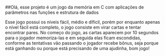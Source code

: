 ##Olá, esse projeto é um jogo da memória em C com aplicações de parâmetros nas funções e estrutura de dados

Esse jogo possui os níveis fácil, médio e díficil, porém por enquanto apenas o nível fácil está completo, o jogo consiste em virar cartas e tentar encontrar pares. No começo do jogo, as cartas aparecem por 10 segundos para o jogador memoriza-las e em seguida elas ficam escondidas, conforme as tentativas vão passando o jogador recebe bônus, seja porque está ganhando ou porque está precisando de uma ajudinha, bom jogo!